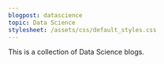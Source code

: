```yaml
---
blogpost: datascience
topic: Data Science
stylesheet: /assets/css/default_styles.css
---
```

This is a collection of Data Science blogs.